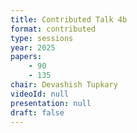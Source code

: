 ```yaml
---
title: Contributed Talk 4b
format: contributed
type: sessions
year: 2025
papers:
    - 90
    - 135
chair: Devashish Tupkary
videoId: null
presentation: null
draft: false
---
```

